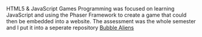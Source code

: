 HTML5 & JavaScript Games Programming was focused on learning JavaScript and using the Phaser Framework to create a game that could then be embedded into a website. The assessment was the whole semester and I put it into a seperate repository [Bubble Aliens](https://github.com/yuchingho/BubbleAliens)
